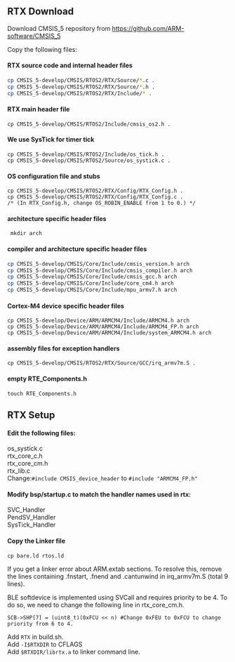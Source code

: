 ## RTX Download
Download CMSIS_5 repository from https://github.com/ARM-software/CMSIS_5

Copy the following files:

#### RTX source code and internal header files
```bash
cp CMSIS_5-develop/CMSIS/RTOS2/RTX/Source/*.c .
cp CMSIS_5-develop/CMSIS/RTOS2/RTX/Source/*.h .
cp CMSIS_5-develop/CMSIS/RTOS2/RTX/Include/* .
```

#### RTX main header file
```b
cp CMSIS_5-develop/CMSIS/RTOS2/Include/cmsis_os2.h .
```

#### We use SysTick for timer tick
```b
cp CMSIS_5-develop/CMSIS/RTOS2/Include/os_tick.h .
cp CMSIS_5-develop/CMSIS/RTOS2/Source/os_systick.c .
```

#### OS configuration file and stubs
```b
cp CMSIS_5-develop/CMSIS/RTOS2/RTX/Config/RTX_Config.h .
cp CMSIS_5-develop/CMSIS/RTOS2/RTX/Config/RTX_Config.c .
/* (In RTX_Config.h, change OS_ROBIN_ENABLE from 1 to 0.) */
```

#### architecture specific header files
``` mkdir arch```

#### compiler and architecture specific header files
```bash
cp CMSIS_5-develop/CMSIS/Core/Include/cmsis_version.h arch
cp CMSIS_5-develop/CMSIS/Core/Include/cmsis_compiler.h arch
cp CMSIS_5-develop/CMSIS/Core/Include/cmsis_gcc.h arch
cp CMSIS_5-develop/CMSIS/Core/Include/core_cm4.h arch
cp CMSIS_5-develop/CMSIS/Core/Include/mpu_armv7.h arch
```
#### Cortex-M4 device specific header files
```b
cp CMSIS_5-develop/Device/ARM/ARMCM4/Include/ARMCM4.h arch
cp CMSIS_5-develop/Device/ARM/ARMCM4/Include/ARMCM4_FP.h arch
cp CMSIS_5-develop/Device/ARM/ARMCM4/Include/system_ARMCM4.h arch
```
#### assembly files for exception handlers
```b
cp CMSIS_5-develop/CMSIS/RTOS2/RTX/Source/GCC/irq_armv7m.S .
```
#### empty RTE_Components.h
```touch RTE_Components.h```



## RTX Setup

#### Edit the following files:


os_systick.c\
rtx_core_c.h\
rtx_core_cm.h\
rtx_lib.c\
Change:```#include CMSIS_device_header``` to ```#include "ARMCM4_FP.h"```


#### Modify bsp/startup.c to match the handler names used in rtx:

 SVC_Handler\
 PendSV_Handler\
 SysTick_Handler

#### Copy the Linker file
``` cp bare.ld rtos.ld ```

If you get a linker error about ARM.extab sections. To resolve this,
remove the lines containing .fnstart, .fnend and .cantunwind in irq_armv7m.S
(total 9 lines).

BLE softdevice is implemented using SVCall and requires priority to be 4. To do so, we need to change the following line in rtx_core_cm.h.
```line
SCB->SHP[7] = (uint8_t)(0xFCU << n) #Change 0xFEU to 0xFCU to change priority from 6 to 4.
```

Add ```RTX``` in build.sh.\
Add ```-I$RTXDIR``` to CFLAGS\
Add ```$RTXDIR/librtx.a``` to linker command line.
